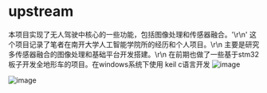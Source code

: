 # upstream
本项目实现了无人驾驶中核心的一些功能，包括图像处理和传感器融合。'\r\n'
这个项目记录了笔者在南开大学人工智能学院所的经历和个人项目。\r\n
主要是研究多传感器融合的图像处理和基础平台开发搭建。\r\n
在前期也做了一些基于stm32板子开发全地形车的项目。在windows系统下使用 keil c语言开发
![image](https://github.com/HanXiao68/upstream/blob/master/image/%E5%A4%9A%E4%BC%A0%E6%84%9F%E5%99%A8%E4%BB%BF%E7%9C%9F.jpg)


![image](https://github.com/HanXiao68/upstream/blob/master/image/301_%E4%B8%89%E7%BB%B4%E9%87%8D%E5%BB%BA%E4%BB%BF%E7%9C%9F%E5%AE%9E%E9%AA%8C.jpg)








